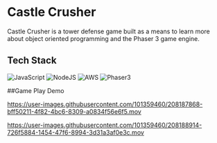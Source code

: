 # Castle Crusher

Castle Crusher is a tower defense game built as a means to learn more about object oriented programming and the Phaser 3 game engine. 

## Tech Stack
![JavaScript](https://img.shields.io/badge/javascript-%23323330.svg?style=for-the-badge&logo=javascript&logoColor=%23F7DF1E)
![NodeJS](https://img.shields.io/badge/node.js-6DA55F?style=for-the-badge&logo=node.js&logoColor=white)
![AWS](https://img.shields.io/badge/AWS-%23FF9900.svg?style=for-the-badge&logo=amazon-aws&logoColor=white)
![Phaser3](https://img.shields.io/badge/PHASER3-%2300ff99.svg?style=for-the-badge&logoColor=green)

##Game Play Demo

https://user-images.githubusercontent.com/101359460/208187868-bff50211-4f82-4bc6-8309-a0834f56e6f5.mov

https://user-images.githubusercontent.com/101359460/208188914-726f5884-1454-47f6-8994-3d31a3af0e3c.mov

